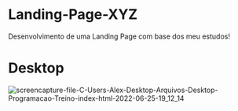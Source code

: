 # Landing-Page-XYZ
Desenvolvimento de uma Landing Page com base dos meu estudos!

# Desktop
![screencapture-file-C-Users-Alex-Desktop-Arquivos-Desktop-Programacao-Treino-index-html-2022-06-25-19_12_14](https://user-images.githubusercontent.com/91435296/175792190-89421903-28a2-4394-87cb-4cb9b0f2d231.png)
